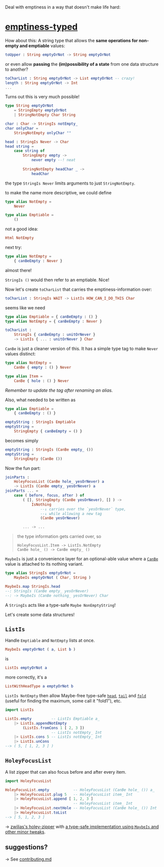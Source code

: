 Deal with emptiness in a way that doesn't make life hard:

# [emptiness-typed](https://package.elm-lang.org/packages/lue-bird/elm-emptiness-typed/latest/)

How about this: A string type that allows the **same operations for non-empty and emptiable** values:

```elm
toUpper : String emptyOrNot -> String emptyOrNot
```
or even allow **passing** the **(im)possibility of a state** from one data structure to another?
```elm
toCharList : String emptyOrNot -> List emptyOrNot -- crazy!
length : String emptyOrNot -> Int
...
```

Turns out this is very much possible!

```elm
type String emptyOrNot
    = StringEmpty emptyOrNot
    | StringNotEmpty Char String

char : Char -> StringIs notEmpty_
char onlyChar =
    StringNotEmpty onlyChar ""

head : StringIs Never -> Char
head string =
    case string of
        StringEmpty empty ->
            never empty --! neat
        
        StringNotEmpty headChar _ ->
            headChar
```

the type `StringIs Never` limits arguments to just `StringNotEmpty`.

to make the name more descriptive, we could define

```elm
type alias NotEmpty =
    Never

type alias Emptiable =
    ()
```

not a good idea:

```elm
Html NotEmpty
```

next try:

```elm
type alias NotEmpty =
    { canBeEmpty : Never }
```

almost there!

`StringIs ()` would then refer to an emptiable. Nice!

Now let's create `toCharList` that carries the emptiness-information over:

```elm
toCharList : StringIs WAIT -> ListIs HOW_CAN_I_DO_THIS Char
```

seems like we need

```elm
type alias Emptiable = { canBeEmpty : () }
type alias NotEmpty = { canBeEmpty : Never }

toCharList :
    StringIs { canBeEmpty : unitOrNever }
    -> ListIs { ... : unitOrNever } Char
```

`CanBe` is just a cleaner version of this.
It has a simple type tag to make `Never` values distinct:

```elm
type alias NotEmpty =
    CanBe { empty : () } Never

type alias Item =
    CanBe { hole : () } Never
```

_Remember to update the tag after renaming an alias._

Also, what needed to be written as

```elm
type alias Emptiable =
    { canBeEmpty : () }

emptyString : StringIs Emptiable
emptyString =
    StringEmpty { canBeEmpty = () }
```

becomes simply

```elm
emptyString : StringIs (CanBe empty_ ())
emptyString =
    StringEmpty (CanBe ())
```

Now the fun part:

```elm
joinParts :
    HoleyFocusList (CanBe hole_ yesOrNever) a
    -> ListIs (CanBe empty_ yesOrNever) a
joinParts ... =
    case ( before, focus, after ) of
        ( [], StringEmpty (CanBe yesOrNever), [] ) ->
            IsNothing
                --↓ carries over the `yesOrNever` type,
                --↓ while allowing a new tag
                (CanBe yesOrNever)

        ... -> ...
```

> the type information gets carried over, so
>
>     HoleyFocusList.Item -> ListIs.NotEmpty
>     CanBe hole_ () -> CanBe empty_ ()

`MaybeIs` is just a convenience layer for an optional-able value
where a [`CanBe`](#CanBe) value is attached to its nothing variant.

```elm
type alias StringIs emptyOrNot =
    MaybeIs emptyOrNot ( Char, String )

MaybeIs.map StringIs.head
--: StringIs (CanBe empty_ yesOrNever)
--: -> MaybeIs (CanBe nothing_ yesOrNever) Char
```

A `StringIs` acts like a type-safe `Maybe NonEmptyString`!

Let's create some data structures!

## `ListIs`

Handle `Emptiable` and `NotEmpty` lists at once.

```elm
MaybeIs emptyOrNot ( a, List b )
```

is

```elm
ListIs emptyOrNot a
```

more correctly, it's a

```elm
ListWithHeadType a emptyOrNot b
```

`ListIs NotEmpty` then allow Maybe-free type-safe [`head`](ListIs#head), [`tail`](ListIs#tail) and [`fold`](ListIs#fold) (useful for finding the maximum, some call it "fold1"), etc.

```elm
import ListIs

ListIs.empty         -- ListIs Emptiable a_
    |> ListIs.appendNotEmpty
        (ListIs.fromCons 1 [ 2, 3 ])
                     -- ListIs notEmpty_ Int
    |> ListIs.cons 5 -- ListIs notEmpty_ Int
    |> ListIs.unCons
--> ( 5, [ 1, 2, 3 ] )
```

## `HoleyFocusList`

A list zipper that can also focus before and after every item.

```elm
import HoleyFocusList

HoleyFocusList.empty           -- HoleyFocusList (CanBe hole_ ()) a_
    |> HoleyFocusList.plug 5   -- HoleyFocusList item_ Int
    |> HoleyFocusList.append [ 1, 2, 3 ]
                               -- HoleyFocusList item_ Int
    |> HoleyFocusList.nextHole -- HoleyFocusList (CanBe hole_ ()) Int
    |> HoleyFocusList.toList
--> [ 5, 1, 2, 3 ]
```

→ [zwilias's holey-zipper](https://package.elm-lang.org/packages/zwilias/elm-holey-zipper/latest) with [a type-safe implementation using `MaybeIs` and other minor tweaks](https://github.com/lue-bird/elm-emptiness-typed/blob/master/changes.md).

## suggestions?
→ See [contributing.md](https://github.com/lue-bird/elm-emptiness-typed/blob/master/contributing.md)
